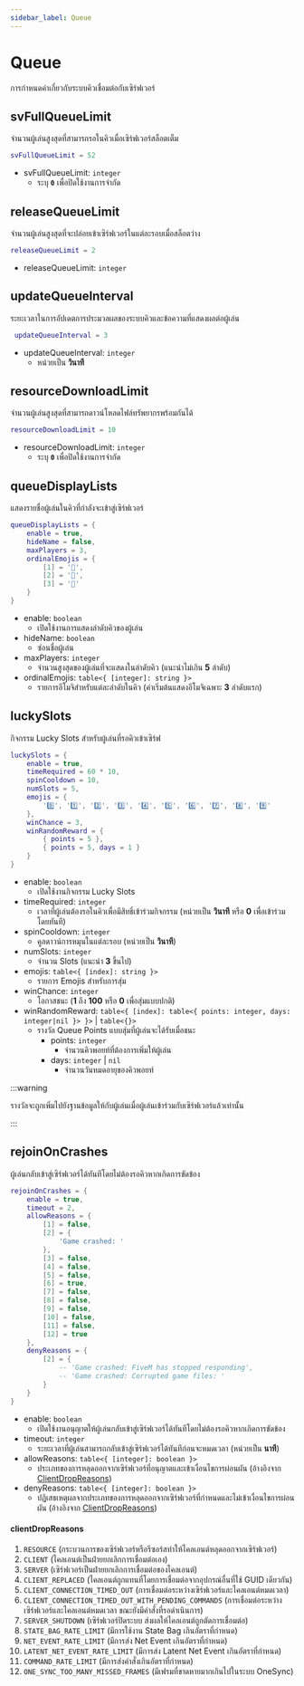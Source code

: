 ```yaml
---
sidebar_label: Queue
---
```


# Queue

การกำหนดค่าเกี่ยวกับระบบคิวเชื่อมต่อกับเซิร์ฟเวอร์

## svFullQueueLimit

จำนวนผู้เล่นสูงสุดที่สามารถรอในคิวเมื่อเซิร์ฟเวอร์สล็อตเต็ม

```lua title="บรรทัดที่ 12"
svFullQueueLimit = 52
```

- svFullQueueLimit: `integer`
    - ระบุ **`0`** เพื่อปิดใช้งานการจำกัด

## releaseQueueLimit

จำนวนผู้เล่นสูงสุดที่จะปล่อยเข้าเซิร์ฟเวอร์ในแต่ละรอบเมื่อสล็อตว่าง

```lua title="บรรทัดที่ 14"
releaseQueueLimit = 2
```

- releaseQueueLimit: `integer`

## updateQueueInterval

ระยะเวลาในการอัปเดตการประมวลผลของระบบคิวและข้อความที่แสดงผลต่อผู้เล่น

```lua title="บรรทัดที่ 16"
 updateQueueInterval = 3
```

- updateQueueInterval: `integer`
    - หน่วยเป็น **วินาที**

## resourceDownloadLimit

จำนวนผู้เล่นสูงสุดที่สามารถดาวน์โหลดไฟล์ทรัพยากรพร้อมกันได้

```lua title="บรรทัดที่ 18"
resourceDownloadLimit = 10
```

- resourceDownloadLimit: `integer`
    - ระบุ **`0`** เพื่อปิดใช้งานการจำกัด

## queueDisplayLists

แสดงรายชื่อผู้เล่นในคิวที่กำลังจะเข้าสู่เซิร์ฟเวอร์

```lua title="บรรทัดที่ 20"
queueDisplayLists = {
    enable = true,
    hideName = false,
    maxPlayers = 3,
    ordinalEmojis = {
        [1] = '🥇',
        [2] = '🥈',
        [3] = '🥉'
    }
}
```

- enable: `boolean`
    - เปิดใช้งานการแสดงลำดับคิวของผู้เล่น
- hideName: `boolean`
    - ซ่อนชื่อผู้เล่น
- maxPlayers: `integer`
    - จำนวนสูงสุดของผู้เล่นที่จะแสดงในลำดับคิว (แนะนำไม่เกิน **5** ลำดับ)
- ordinalEmojis: `table<{ [integer]: string }>`
    - รายการอีโมจิสำหรับแต่ละลำดับในคิว (ค่าเริ่มต้นแสดงอีโมจิเฉพาะ **3** ลำดับแรก)

## luckySlots

กิจกรรม Lucky Slots สำหรับผู้เล่นที่รอคิวเข้าเซิร์ฟ

```lua title="บรรทัดที่ 31"
luckySlots = {
    enable = true,
    timeRequired = 60 * 10,
    spinCooldown = 10,
    numSlots = 5,
    emojis = {
        '0️⃣', '1️⃣', '2️⃣', '3️⃣', '4️⃣', '5️⃣', '6️⃣', '7️⃣', '8️⃣', '9️⃣'
    },
    winChance = 3,
    winRandomReward = {
        { points = 5 },
        { points = 5, days = 1 }
    }
}
```

- enable: `boolean`
    - เปิดใช้งานกิจกรรม Lucky Slots
- timeRequired: `integer`
    - เวลาที่ผู้เล่นต้องรอในคิวเพื่อมีสิทธิ์เข้าร่วมกิจกรรม (หน่วยเป็น **วินาที** หรือ **0** เพื่อเข้าร่วมโดยทันที)
- spinCooldown: `integer`
    - คูลดาวน์การหมุนในแต่ละรอบ (หน่วยเป็น **วินาที**)
- numSlots: `integer`
    - จำนวน Slots (แนะนำ **3** ขึ้นไป)
- emojis: `table<{ [index]: string }>`
    - รายการ Emojis สำหรับการสุ่ม
- winChance: `integer`
    - โอกาสชนะ (**1** ถึง **100** หรือ **0** เพื่อสุ่มแบบปกติ)
- winRandomReward: `table<{ [index]: table<{ points: integer, days: integer|nil }> }>` | `table<{}>`
    - รางวัล Queue Points แบบสุ่มที่ผู้เล่นจะได้รับเมื่อชนะ
        - points: `integer`
            - จำนวนคิวพอยท์ที่ต้องการเพิ่มให้ผู้เล่น
        - days: `integer` | `nil`
            - จำนวนวันหมดอายุของคิวพอยท์

:::warning

รางวัลจะถูกเพิ่มไปยังฐานข้อมูลให้กับผู้เล่นเมื่อผู้เล่นเข้าร่วมกับเซิร์ฟเวอร์แล้วเท่านั้น

:::

## rejoinOnCrashes

ผู้เล่นกลับเข้าสู่เซิร์ฟเวอร์ได้ทันทีโดยไม่ต้องรอคิวหากเกิดการขัดข้อง

```lua title="บรรทัดที่ 46"
rejoinOnCrashes = {
    enable = true,
    timeout = 2,
    allowReasons = {
        [1] = false,
        [2] = {
            'Game crashed: '
        },
        [3] = false,
        [4] = false,
        [5] = false,
        [6] = true,
        [7] = false,
        [8] = false,
        [9] = false,
        [10] = false,
        [11] = false,
        [12] = true
    },
    denyReasons = {
        [2] = {
            -- 'Game crashed: FiveM has stopped responding',
            -- 'Game crashed: Corrupted game files: '
        }
    }
}
```

- enable: `boolean`
    - เปิดใช้งานอนุญาตให้ผู้เล่นกลับเข้าสู่เซิร์ฟเวอร์ได้ทันทีโดยไม่ต้องรอคิวหากเกิดการขัดข้อง
- timeout: `integer`
    - ระยะเวลาที่ผู้เล่นสามารถกลับเข้าสู่เซิร์ฟเวอร์ได้ทันทีก่อนจะหมดเวลา (หน่วยเป็น **นาที**)
- allowReasons: `table<{ [integer]: boolean }>`
    - ประเภทของการหลุดออกจากเซิร์ฟเวอร์ที่อนุญาตและเข้าเงื่อนไขการผ่อนผัน (อ้างอิงจาก [ClientDropReasons](https://github.com/citizenfx/fivem/blob/master/code/components/citizen-server-impl/include/ClientDropReasons.h))
- denyReasons: `table<{ [integer]: boolean }>`
    - ปฏิเสธเหตุผลจากประเภทของการหลุดออกจากเซิร์ฟเวอร์ที่กำหนดและไม่เข้าเงื่อนไขการผ่อนผัน (อ้างอิงจาก [ClientDropReasons](https://github.com/citizenfx/fivem/blob/master/code/components/citizen-server-impl/include/ClientDropReasons.h))

#### clientDropReasons
1. `RESOURCE` (กระบวนการของเซิร์ฟเวอร์หรือรีซอร์สทำให้ไคลเอนต์หลุดออกจากเซิร์ฟเวอร์)
2. `CLIENT` (ไคลเอนต์เป็นฝ่ายยกเลิกการเชื่อมต่อเอง)
3. `SERVER` (เซิร์ฟเวอร์เป็นฝ่ายยกเลิกการเชื่อมต่อของไคลเอนต์)
4. `CLIENT_REPLACED` (ไคลเอนต์ถูกแทนที่โดยการเชื่อมต่อจากอุปกรณ์อื่นที่ใช้ GUID เดียวกัน)
5. `CLIENT_CONNECTION_TIMED_OUT` (การเชื่อมต่อระหว่างเซิร์ฟเวอร์และไคลเอนต์หมดเวลา)
6. `CLIENT_CONNECTION_TIMED_OUT_WITH_PENDING_COMMANDS` (การเชื่อมต่อระหว่างเซิร์ฟเวอร์และไคลเอนต์หมดเวลา ขณะยังมีคำสั่งที่รอดำเนินการ)
7. `SERVER_SHUTDOWN` (เซิร์ฟเวอร์ปิดระบบ ส่งผลให้ไคลเอนต์ถูกตัดการเชื่อมต่อ)
8. `STATE_BAG_RATE_LIMIT` (มีการใช้งาน State Bag เกินอัตราที่กำหนด)
9. `NET_EVENT_RATE_LIMIT` (มีการส่ง Net Event เกินอัตราที่กำหนด)
10. `LATENT_NET_EVENT_RATE_LIMIT` (มีการส่ง Latent Net Event เกินอัตราที่กำหนด)
11. `COMMAND_RATE_LIMIT` (มีการส่งคำสั่งเกินอัตราที่กำหนด)
12. `ONE_SYNC_TOO_MANY_MISSED_FRAMES` (มีเฟรมที่ขาดหายมากเกินไปในระบบ OneSync)

